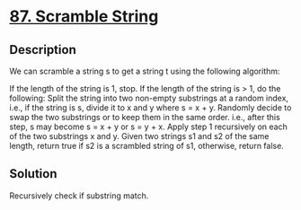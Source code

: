 # [87. Scramble String](https://leetcode.com/problems/scramble-string/description/)
## Description
We can scramble a string s to get a string t using the following algorithm:

If the length of the string is 1, stop.
If the length of the string is > 1, do the following:
Split the string into two non-empty substrings at a random index, i.e., if the string is s, divide it to x and y where s = x + y.
Randomly decide to swap the two substrings or to keep them in the same order. i.e., after this step, s may become s = x + y or s = y + x.
Apply step 1 recursively on each of the two substrings x and y.
Given two strings s1 and s2 of the same length, return true if s2 is a scrambled string of s1, otherwise, return false.
## Solution
Recursively check if substring match.